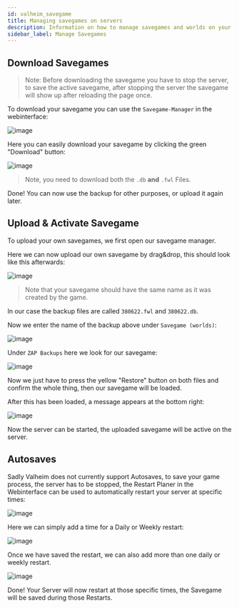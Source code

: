 ```yaml
---
id: valheim_savegame
title: Managing savegames on servers
description: Information on how to manage savegames and worlds on your Valheim server from ZAP-Hosting and how to add existing worlds to your server - ZAP-Hosting.com documentation
sidebar_label: Manage Savegames
---
```


## Download Savegames

> Note: Before downloading the savegame you have to stop the server, to save the active savegame, after stopping the server the savegame will show up after reloading the page once.

To download your savegame you can use the `Savegame-Manager` in the webinterface:

![image](https://user-images.githubusercontent.com/26007280/189886983-9b246ae8-7d83-4973-86d2-851949d52a5c.png)

Here you can easily download your savegame by clicking the green "Download" button:

![image](https://user-images.githubusercontent.com/26007280/189887012-54f92e39-800a-45eb-af5b-9a3c30c4c3e8.png)

> Note, you need to download both the `.db` **and** `.fwl` Files.

Done! You can now use the backup for other purposes, or upload it again later.

## Upload & Activate Savegame

To upload your own savegames, we first open our savegame manager.

Here we can now upload our own savegame by drag&drop, this should look like this afterwards:

![image](https://user-images.githubusercontent.com/26007280/189887043-55164074-792d-46bb-80c3-16989de2035b.png)

> Note that your savegame should have the same name as it was created by the game.

In our case the backup files are called `380622.fwl` and `380622.db`.

Now we enter the name of the backup above under `Savegame (worlds)`:

![image](https://user-images.githubusercontent.com/26007280/189887083-c83cf435-c0cb-4990-ac9b-100e06a7d387.png)

Under `ZAP Backups` here we look for our savegame:

![image](https://user-images.githubusercontent.com/26007280/189887123-3552aa33-6412-4cc4-b492-f3b299f0b435.png)

Now we just have to press the yellow "Restore" button on both files and confirm the whole thing, then our savegame will be loaded.

After this has been loaded, a message appears at the bottom right:

![image](https://user-images.githubusercontent.com/26007280/189887157-78f48712-1ff8-4b96-b6fe-6505cec941eb.png)

Now the server can be started, the uploaded savegame will be active on the server.



## Autosaves

Sadly Valheim does not currently support Autosaves, to save your game process, the server has to be stopped, the Restart Planer in the Webinterface can be used to automatically restart your server at specific times:

![image](https://user-images.githubusercontent.com/26007280/189887182-d028485b-bfc5-447c-a3a0-c4f14461c008.png)

Here we can simply add a time for a Daily or Weekly restart:

![image](https://user-images.githubusercontent.com/26007280/189887203-64517abe-d710-4e01-a4fd-73a479412ac1.png)

Once we have saved the restart, we can also add more than one daily or weekly restart.

![image](https://user-images.githubusercontent.com/26007280/189887229-fc946882-e6c2-43d4-941a-84bbf4def993.png)

Done! Your Server will now restart at those specific times, the Savegame will be saved during those Restarts.
